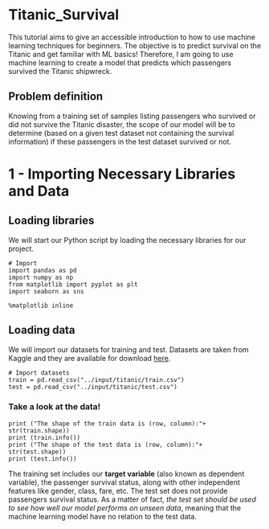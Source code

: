 # Titanic_Survival
This tutorial aims to give an accessible introduction to how to use machine learning techniques for beginners.
The objective is to predict survival on the Titanic and get familiar with ML basics! Therefore, I am going to use machine learning to create a model that predicts which passengers survived the Titanic shipwreck.

## Problem definition
Knowing from a training set of samples listing passengers who survived or did not survive the Titanic disaster, the scope of our model will be to determine (based on a given test dataset not containing the survival information) if these passengers in the test dataset survived or not.

# 1 - Importing Necessary Libraries and Data
## Loading libraries
We will start our Python script by loading the necessary libraries for our project.
```
# Import
import pandas as pd
import numpy as np
from matplotlib import pyplot as plt
import seaborn as sns

%matplotlib inline
```
## Loading data
We will import our datasets for training and test. Datasets are taken from Kaggle and they are available for download [here](https://www.kaggle.com/c/titanic/data).
```
# Import datasets
train = pd.read_csv("../input/titanic/train.csv")
test = pd.read_csv("../input/titanic/test.csv")
```
### Take a look at the data!
```
print ("The shape of the train data is (row, column):"+ str(train.shape))
print (train.info())
print ("The shape of the test data is (row, column):"+ str(test.shape))
print (test.info())
```
The training set includes our **target variable** (also known as dependent variable), the passenger survival status, along with other independent features like gender, class, fare, etc.
The test set does not provide passengers survival status. As a matter of fact, *the test set should be used to see how well our model performs on unseen data*, meaning that the  machine learning model have no relation to the test data.
